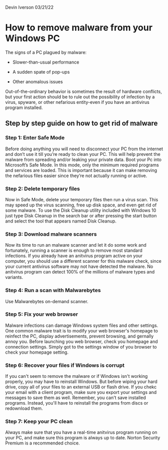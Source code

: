 Devin Iverson
03/21/22

# How to remove malware from your Windows PC

The signs of a PC plagued by malware:

* Slower-than-usual performance

* A sudden spate of pop-ups

* Other anomalous issues

 

Out-of-the-ordinary behavior is sometimes the result of hardware conflicts, but your first action should be to rule out the possibility of infection by a virus, spyware, or other nefarious entity-even if you have an antivirus program installed.

 

## Step by step guide on how to get rid of malware

 

### Step 1: Enter Safe Mode

Before doing anything you will need to disconnect your PC from the internet and don’t use it till you’re ready to clean your PC. This will help prevent the malware from spreading and/or leaking your private data. Boot your Pc into Microsoft’s Safe Mode. In this mode, only the minimum required programs and services are loaded. This is important because it can make removing the nefarious files easier since they’re not actually running or active.

 

### Step 2: Delete temporary files

Now in Safe Mode, delete your temporary files then run a virus scan.  This may speed up the virus scanning, free up disk space, and even get rid of some malware. To use the Disk Cleanup utility included with Windows 10 just type Disk Cleanup in the search bar or after pressing the start button and select the tool that appears named Disk Cleanup.

### Step 3: Download malware scanners

Now its time to run an malware scanner and let it do some work and fortunately, running a scanner is enough to remove most standard infections. If you already have an anitvirus program active on your computer, you should use a different scanner for this malware check, since your current antivirus software may not have detected the malware. No anitvirus program can detect 100% of the millions of malware types and variants. 

### Step 4: Run a scan with Malwarebytes

Use Malwarebytes on-demand scanner. 

### Step 5: Fix your web browser

Malware infections can damage Windows system files and other settings. One common malware trait is to modify your web browser's homepage to reinfect the PC, display advertisements, prevent browsing, and gernally annoy you. 
Before launching you web browser, check you homepage and connection settings. Simply got to the settings window of you browser to check your homepage setting.

### Step 6: Recover your files if Windows is corrupt

If you can't seem to remove the malware or if Windows isn't working properly, you may have to reinstall Windows. But before wiping your hard drive, copy all of your files to an external USB or flash drive. If you chekc your email with a client program, make sure you export your settings and messages to save them as well. Remember, you can't save installed programs. Instead, you'll have to reinstall the programs from discs or redownload them.

### Step 7: Keep your PC clean

Always make sure that you have a real-time anitvirus program running on your PC, and make sure this program is always up to date. Norton Security Premium is a recommended choice. 